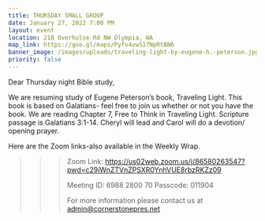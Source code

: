 ```yaml
---
title: THURSDAY SMALL GROUP
date: January 27, 2022 7:00 PM
layout: event
location: 218 Overhulse Rd NW Olympia, WA
map_link: https://goo.gl/maps/Pyfv4vwS17NpRtBN6
banner_image: /images/uploads/traveling-light-by-eugene-h.-peterson.jpg
priority: false
---
```

Dear Thursday night Bible study,

We are resuming study of Eugene Peterson’s book, Traveling Light. This book is based on Galatians- feel free to join us whether or not you have the book. We are reading Chapter 7, Free to Think in Traveling Light. Scripture passage is Galatians 3:1-14. Cheryl will lead and Carol will do a devotion/ opening prayer.

Here are the Zoom links-also available in the Weekly Wrap.

<!--\\\\\[if !supportLineBreakNewLine]-->

<!--\\\\\[endif]-->

<!--EndFragment-->

> > > Zoom Link: <https://us02web.zoom.us/j/86580263547?pwd=c29iWnZTVnZPSXR0YnhVUE8rbzRKZz09>
> > >
> > > Meeting ID: 6988 2800 70
> > > Passcode: 011904
> > >
> > > For more information please contact us at admin@cornerstonepres.net